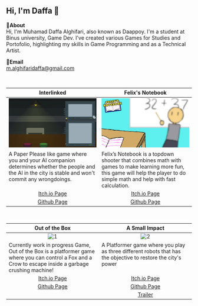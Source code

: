 Hi, I'm Daffa 👋
---
**📌About** <br>
Hi, I'm Muhamad Daffa Alghifari, also known as Daappoy. I'm a student at Binus university, Game Dev. I've created various Games for Studies and Portofolio, highlighting my skills in Game Programming and as a Technical Artist.

**📩Email** <br>
m.alghifaridaffa@gmail.com

<br>

<table width="100%">
  <thead>
    <tr>
      <th width="50%" align="center"><a>Interlinked</a></th> <!--tittle-->
      <th width="50%" align="center"><a>Felix's Notebook</a></th> <!--tittle-->
    </tr>
  </thead>
  <tbody>
    <tr>
      <td align="center">
        <img src="https://github.com/Daappoy/Interlinked/blob/main/Assets/Videos/GIFS/Dialogue.gif" alt="1" style="width:100%;height:auto;">
      </td>
      <td align="center">
        <img src="https://github.com/Daappoy/FelixNotebook/blob/main/Assets/ScreenShoots/Felix'sNotebook.png" alt="2" style="width:100%;height:auto;">
      </td>
    </tr>
    <tr>
      <td valign="text-top">A Paper Please like game where you and your AI companion determines whether the people and the AI in the city is stable and won't commit any wrongdoings.</td> <!--desc-->
      <td valign="text-top">Felix’s Notebook is a topdown shooter that combines math with games to make learning more fun, this game will help the player to do simple math and help with fast calculation.</td> <!--desc-->
    </tr>
    <tr>
      <td align="center"><a href="https://malootter.itch.io/interlinked">Itch.io Page</a></td> <!--link1-->
      <td align="center"><a href="https://thehoodedhood.itch.io/felixs-notebook">Itch.io Page</a></td> <!--link2-->
    </tr>
    <tr>
      <td align="center"><a href="https://github.com/Daappoy/Interlinked">Github Page</a></td>  
      <td align="center"><a href="https://github.com/Daappoy/FelixNotebook">Github Page</a></td>  
    </tr>
  </tbody>
</table>


<br>


<table width="100%">
  <thead>
    <tr>
      <th width="50%" align="center"><a>Out of the Box</a></th> <!--tittle 3-->
     <th width="50%" align="center"><a>A Small Impact</a></th> <!--tittle 4 -->
    </tr>
  </thead>
  <tbody>
    <tr>
      <td align="center">
        <img src="https://github.com/Daappoy/SoftwareEngineering/blob/main/Assets/GIFS/Fox.gif" alt="1" style="width:100%;height:auto;">
      </td>
      <td align="center">
        <img src="https://github.com/Daappoy/Gemastik25/blob/main/Assets/GIFS/ezgif.com-video-to-gif-converter.gif" alt="2" style="width:100%;height:auto;">
      </td>
    </tr>
    <tr>
      <td valign="text-top">Currently work in progress Game, Out of the Box is a platformer game where you can control a Fox and a Crow to escape inside a garbage crushing machine!</td> <!--desc-->
      <td valign="text-top">A Platformer game where you play as three different robots that has the objective to restore the city's power</td> <!--desc-->
    </tr>
    <tr>
      <td align="center"><a href="https://randomhunter33.itch.io/outofthebox">Itch.io Page</a></td> 
      <td align="center"><a href="https://pimodorf16.itch.io/a-small-impact">Itch.io Page</a></td> <!--link 4-->
    </tr>
     <tr>
       <tr>
         <td align="center"><a href="https://github.com/Daappoy/SoftwareEngineering/tree/main">Github Page</a</td>
         <td align="center"><a href="https://github.com/Daappoy/Gemastik25">Github Page</a></td>
       </tr>
        <td align="center"></td>
         <td align="center"><a href="https://youtu.be/PdMzHV_UDoI">Trailer</a></td>
     </tr>
  </tbody>
</table>

